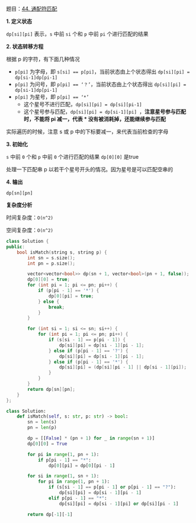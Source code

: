 题目：[44. 通配符匹配](https://leetcode.cn/problems/wildcard-matching/)

**1. 定义状态**

`dp[si][pi]` 表示，`s` 中前 `si` 个和 `p` 中前 `pi` 个进行匹配的结果

**2. 状态转移方程**

根据 p 的字符，有下面几种情况

- `p[pi]` 为字母，即 `s[si] == p[pi]`，当前状态由上个状态得出 `dp[si][pi] = dp[si-1]dp[pi-1] `
- `p[pi]` 为问号，即 `p[pi] == ‘？’`，当前状态由上个状态得出 `dp[si][pi] = dp[si-1]dp[pi-1] `
- `p[pi]` 为星号，即 `p[pi] == ‘*’`
  - 这个星号不进行匹配，`dp[si][pi] = dp[si][pi-1] `
  - 这个星号参与匹配，`dp[si][pi] = dp[si-1][pi] `，**注意星号参与匹配时，不能将 pi 减一，代表 * 没有被消耗掉，还能继续参与匹配**

实际遍历的时候，注意 s 或 p 中的下标要减一，来代表当前检查的字母

**3. 初始化**

`s` 中前 `0` 个和 `p` 中前 `0` 个进行匹配的结果 `dp[0][0]` 是true

处理一下匹配串 p 以若干个星号开头的情况。因为星号是可以匹配空串的

**4. 输出**

`dp[sn][pn]`

**复杂度分析**

时间复杂度：`O(n^2)`

空间复杂度：`O(n^2)`

```cpp
class Solution {
public:
    bool isMatch(string s, string p) {
        int sn = s.size();
        int pn = p.size();

        vector<vector<bool>> dp(sn + 1, vector<bool>(pn + 1, false));
        dp[0][0] = true;
        for (int pi = 1; pi <= pn; pi++) {
            if (p[pi - 1] == '*') {
                dp[0][pi] = true;
            } else {
                break;
            }
        }

        for (int si = 1; si <= sn; si++) {
            for (int pi = 1; pi <= pn; pi++) {
                if (s[si - 1] == p[pi - 1]) {
                    dp[si][pi] = dp[si - 1][pi - 1];
                } else if (p[pi - 1] == '?') {
                    dp[si][pi] = dp[si - 1][pi - 1];
                } else if (p[pi - 1] == '*') {
                    dp[si][pi] = (dp[si][pi - 1] || dp[si - 1][pi]);
                }
            }
        }
        return dp[sn][pn];
    }
};
```



```python
class Solution:
    def isMatch(self, s: str, p: str) -> bool:
        sn = len(s)
        pn = len(p)

        dp = [[False] * (pn + 1) for _ in range(sn + 1)]
        dp[0][0] = True

        for pi in range(1, pn + 1):
            if p[pi - 1] == "*":
                dp[0][pi] = dp[0][pi - 1]

        for si in range(1, sn + 1):
            for pi in range(1, pn + 1):
                if (s[si - 1] == p[pi - 1] or p[pi - 1] == "?"):
                    dp[si][pi] = dp[si - 1][pi - 1]
                elif p[pi - 1] == "*":
                    dp[si][pi] = dp[si - 1][pi] or dp[si][pi - 1]

        return dp[-1][-1]
```

